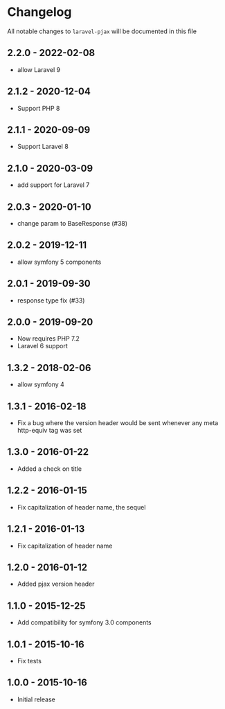 # Changelog

All notable changes to `laravel-pjax` will be documented in this file

## 2.2.0 - 2022-02-08

- allow Laravel 9

## 2.1.2 - 2020-12-04

- Support PHP 8

## 2.1.1 - 2020-09-09

- Support Laravel 8

## 2.1.0 - 2020-03-09

- add support for Laravel 7

## 2.0.3 - 2020-01-10

- change param to BaseResponse (#38)

## 2.0.2 - 2019-12-11

- allow symfony 5 components

## 2.0.1 - 2019-09-30

- response type fix (#33)

## 2.0.0 - 2019-09-20

- Now requires PHP 7.2
- Laravel 6 support

## 1.3.2 - 2018-02-06

- allow symfony 4

## 1.3.1 - 2016-02-18

- Fix a bug where the version header would be sent whenever any meta http-equiv tag was set

## 1.3.0 - 2016-01-22

- Added a check on title

## 1.2.2 - 2016-01-15

- Fix capitalization of header name, the sequel

## 1.2.1 - 2016-01-13

- Fix capitalization of header name

## 1.2.0 - 2016-01-12

- Added pjax version header

## 1.1.0 - 2015-12-25

- Add compatibility for symfony 3.0 components

## 1.0.1 - 2015-10-16

- Fix tests

## 1.0.0 - 2015-10-16

- Initial release
